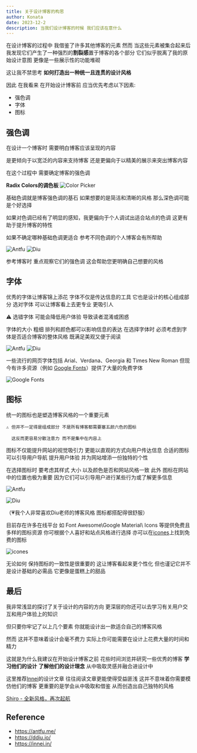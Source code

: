 ```yaml
---
title: 关于设计博客的构思
author: Konata
date: 2023-12-2
description: 当我们设计博客的时候 我们应该在意什么
---
```


在设计博客的过程中 我借鉴了许多其他博客的元素 然而 当这些元素被集合起来后 我发现它们产生了一种强烈的**割裂感**置于博客的各个部分 它们似乎脱离了我的原始设计意图 更像是一些展示性的功能堆砌

这让我不禁思考 **如何打造出一种统一且连贯的设计风格**

因此 在我看来 在开始设计博客前 应当优先考虑以下因素:

-	强色调
-	字体
-	图标

## 强色调

在设计一个博客时 需要明白博客应该呈现的内容

是更倾向于以宽泛的内容来支持博客 还是更偏向于以精美的展示来突出博客内容

在这个过程中 需要确定博客的强色调

**Radix Colors的调色板**
![Color Picker](https://cdn.jsdelivr.net/gh/Mrcat33/oss@master/uPic/1701524749138.jpg)

基础色调就是博客强色调的基石 如果想要的是简洁和清晰的风格 那么深色调可能是个好选择

如果对色调已经有了明显的感知，我更偏向于个人调试出适合站点的色调 这更有助于提升博客的特性

如果不确定哪种基础色调更适合 参考不同色调的个人博客会有所帮助

![Antfu](https://cdn.jsdelivr.net/gh/Mrcat33/oss@master/uPic/image-1.png)
![Diu](https://cdn.jsdelivr.net/gh/Mrcat33/oss@master/uPic/image-2.png)

参考博客时 重点观察它们的强色调 这会帮助您更明确自己想要的风格

## 字体

优秀的字体让博客锦上添花 字体不仅是传达信息的工具 它也是设计的核心组成部分 选对字体 可以让博客看上去更专业 更吸引人 

⚠️ 选错字体 可能会降低用户体验 导致读者混淆或困惑

字体的大小 粗细 排列和颜色都可以影响信息的表达 在选择字体时 必须考虑到字体是否适合博客的整体风格 既满足美观又便于阅读 

![Antfu](https://cdn.jsdelivr.net/gh/Mrcat33/oss@master/uPic/1701670347804.jpg)
![Diu](https://cdn.jsdelivr.net/gh/Mrcat33/oss@master/uPic/1701670436113.jpg)

一些流行的网页字体包括 Arial、Verdana、Georgia 和 Times New Roman 但现今有许多资源（例如 [Google Fonts](https://fonts.google.com/)）提供了大量的免费字体

![Google Fonts](https://cdn.jsdelivr.net/gh/Mrcat33/oss@master/uPic/1701670598270.jpg)

## 图标

统一的图标也是塑造博客风格的一个重要元素
```
⚠️ 但并不一定得是组成部分 不是所有博客都需要塞五颜六色的图标 

  这反而更容易分散注意力 而不是集中在内容上
```
图标不仅能提升网站的视觉吸引力 更能以直观的方式向用户传达信息 合适的图标可以引导用户导航 提升用户体验 并为网站增添一份独特的个性

在选择图标时 要考虑其样式 大小 以及颜色是否和网站风格一致 此外 图标在网站中的位置也极为重要 因为它们可以引导用户进行某些行为或了解更多信息

![Antfu](https://cdn.jsdelivr.net/gh/Mrcat33/oss@master/uPic/3011993710.png)


![Diu](https://cdn.jsdelivr.net/gh/Mrcat33/oss@master/uPic/1701671465199.jpg)

（💗我个人非常喜欢Diu老师的博客风格 图标都搭配得很舒服）

目前存在许多在线平台 如 Font Awesome\Google Material\ Icons 等提供免费且多样的图标资源 你可根据个人喜好和站点风格进行选择 亦可以在[icones](https://icones.js.org/)上找到免费的图标

![icones](https://cdn.jsdelivr.net/gh/Mrcat33/oss@master/uPic/1701671788357.jpg)


无论如何 保持图标的一致性是很重要的 这让博客看起来更个性化 但也谨记它并不是设计基础的必需品 它更像是蛋糕上的甜品

## 最后

我非常浅显的探讨了关于设计的内容的方向 更深层的你还可以去学习有关用户交互和用户体验上的知识

但只要你牢记了以上几个要素 你就能设计出一款适合自己的博客风格

然而 这并不意味着设计会毫不费力 实际上你可能需要在设计上花费大量的时间和精力 

这就是为什么我建议在开始设计博客之前 花些时间浏览并研究一些优秀的博客 **学习他们的设计** **了解他们的设计理念** 从中吸取灵感并融合进设计中

这里推荐[Innei](https://innei.in/)的设计文章 往往阅读文章更能使得受益匪浅 这并不意味着你需要模仿他们的博客 更重要的是学会从中吸取和借鉴 从而创造出自己独特的风格

[Shiro - 全新风格，再次起航](https://innei.in/posts/design/new-website-design-about-shiro)

## Reference

* https://antfu.me/
* https://ddiu.io/
* https://innei.in/
